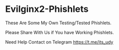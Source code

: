 # Evilginx2-Phishlets

These Are Some My Own Testing/Tested Phishlets.

Please Share With Us if You have Working Phishlets.

Need Help Contact on Telegram https://t.me/its_udy
